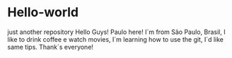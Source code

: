 # Hello-world
just another repository
Hello Guys!
Paulo here! I´m from São Paulo, Brasil, I like to drink coffee e watch movies, I´m learning how to use the git, I´d like same tips. Thank´s everyone!
